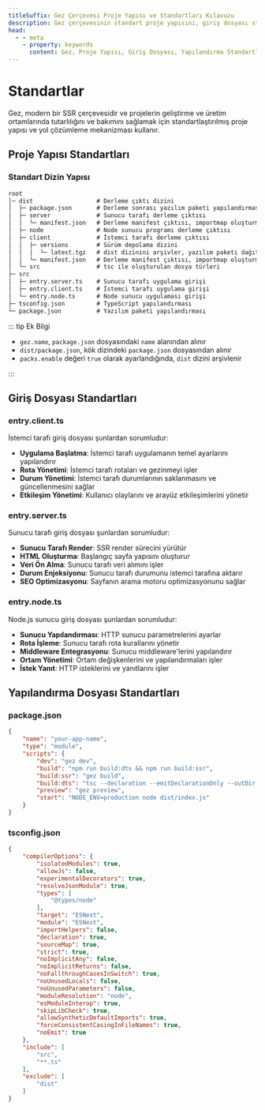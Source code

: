 ```yaml
---
titleSuffix: Gez Çerçevesi Proje Yapısı ve Standartları Kılavuzu
description: Gez çerçevesinin standart proje yapısını, giriş dosyası standartlarını ve yapılandırma dosyası standartlarını detaylı bir şekilde açıklar, geliştiricilerin standartlaştırılmış ve bakımı kolay SSR uygulamaları oluşturmasına yardımcı olur.
head:
  - - meta
    - property: keywords
      content: Gez, Proje Yapısı, Giriş Dosyası, Yapılandırma Standartları, SSR Çerçevesi, TypeScript, Proje Standartları, Geliştirme Standartları
---
```


# Standartlar

Gez, modern bir SSR çerçevesidir ve projelerin geliştirme ve üretim ortamlarında tutarlılığını ve bakımını sağlamak için standartlaştırılmış proje yapısı ve yol çözümleme mekanizması kullanır.

## Proje Yapısı Standartları

### Standart Dizin Yapısı

```txt
root
│─ dist                  # Derleme çıktı dizini
│  ├─ package.json       # Derleme sonrası yazılım paketi yapılandırması
│  ├─ server             # Sunucu tarafı derleme çıktısı
│  │  └─ manifest.json   # Derleme manifest çıktısı, importmap oluşturmak için kullanılır
│  ├─ node               # Node sunucu programı derleme çıktısı
│  ├─ client             # İstemci tarafı derleme çıktısı
│  │  ├─ versions        # Sürüm depolama dizini
│  │  │  └─ latest.tgz   # dist dizinini arşivler, yazılım paketi dağıtımı için kullanılır
│  │  └─ manifest.json   # Derleme manifest çıktısı, importmap oluşturmak için kullanılır
│  └─ src                # tsc ile oluşturulan dosya türleri
├─ src
│  ├─ entry.server.ts    # Sunucu tarafı uygulama girişi
│  ├─ entry.client.ts    # İstemci tarafı uygulama girişi
│  └─ entry.node.ts      # Node sunucu uygulaması girişi
├─ tsconfig.json         # TypeScript yapılandırması
└─ package.json          # Yazılım paketi yapılandırması
```

::: tip Ek Bilgi
- `gez.name`, `package.json` dosyasındaki `name` alanından alınır
- `dist/package.json`, kök dizindeki `package.json` dosyasından alınır
- `packs.enable` değeri `true` olarak ayarlandığında, `dist` dizini arşivlenir

:::

## Giriş Dosyası Standartları

### entry.client.ts
İstemci tarafı giriş dosyası şunlardan sorumludur:
- **Uygulama Başlatma**: İstemci tarafı uygulamanın temel ayarlarını yapılandırır
- **Rota Yönetimi**: İstemci tarafı rotaları ve gezinmeyi işler
- **Durum Yönetimi**: İstemci tarafı durumlarının saklanmasını ve güncellenmesini sağlar
- **Etkileşim Yönetimi**: Kullanıcı olaylarını ve arayüz etkileşimlerini yönetir

### entry.server.ts
Sunucu tarafı giriş dosyası şunlardan sorumludur:
- **Sunucu Tarafı Render**: SSR render sürecini yürütür
- **HTML Oluşturma**: Başlangıç sayfa yapısını oluşturur
- **Veri Ön Alma**: Sunucu tarafı veri alımını işler
- **Durum Enjeksiyonu**: Sunucu tarafı durumunu istemci tarafına aktarır
- **SEO Optimizasyonu**: Sayfanın arama motoru optimizasyonunu sağlar

### entry.node.ts
Node.js sunucu giriş dosyası şunlardan sorumludur:
- **Sunucu Yapılandırması**: HTTP sunucu parametrelerini ayarlar
- **Rota İşleme**: Sunucu tarafı rota kurallarını yönetir
- **Middleware Entegrasyonu**: Sunucu middleware'lerini yapılandırır
- **Ortam Yönetimi**: Ortam değişkenlerini ve yapılandırmaları işler
- **İstek Yanıt**: HTTP isteklerini ve yanıtlarını işler

## Yapılandırma Dosyası Standartları

### package.json

```json title="package.json"
{
    "name": "your-app-name",
    "type": "module",
    "scripts": {
        "dev": "gez dev",
        "build": "npm run build:dts && npm run build:ssr",
        "build:ssr": "gez build",
        "build:dts": "tsc --declaration --emitDeclarationOnly --outDir dist/src",
        "preview": "gez preview",
        "start": "NODE_ENV=production node dist/index.js"
    }
}
```

### tsconfig.json

```json title="tsconfig.json"
{
    "compilerOptions": {
        "isolatedModules": true,
        "allowJs": false,
        "experimentalDecorators": true,
        "resolveJsonModule": true,
        "types": [
            "@types/node"
        ],
        "target": "ESNext",
        "module": "ESNext",
        "importHelpers": false,
        "declaration": true,
        "sourceMap": true,
        "strict": true,
        "noImplicitAny": false,
        "noImplicitReturns": false,
        "noFallthroughCasesInSwitch": true,
        "noUnusedLocals": false,
        "noUnusedParameters": false,
        "moduleResolution": "node",
        "esModuleInterop": true,
        "skipLibCheck": true,
        "allowSyntheticDefaultImports": true,
        "forceConsistentCasingInFileNames": true,
        "noEmit": true
    },
    "include": [
        "src",
        "**.ts"
    ],
    "exclude": [
        "dist"
    ]
}
```